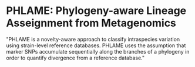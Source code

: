 # PHLAME: Phylogeny-aware Lineage Asseignment from Metagenomics
"PHLAME is a novelty-aware approach to classify intraspecies variation using strain-level reference databases. PHLAME uses the assumption that marker SNPs accumulate sequentially along the branches of a phylogeny in order to quantify divergence from a reference database."


